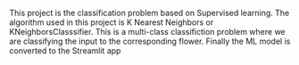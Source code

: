 This project is the classification problem based on Supervised learning. The algorithm used in this project is K Nearest Neighbors or KNeighborsClasssifier.
This is a multi-class classifiction problem where we are classifying the input to the corresponding flower.
Finally the ML model is converted to the Streamlit app
